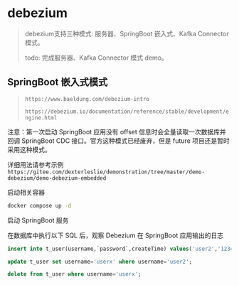 # debezium

> debezium支持三种模式: 服务器、SpringBoot 嵌入式、Kafka Connector 模式。
>
> todo: 完成服务器、Kafka Connector 模式 demo。



## SpringBoot 嵌入式模式

>  `https://www.baeldung.com/debezium-intro`
> 
> `https://debezium.io/documentation/reference/stable/development/engine.html`

注意：第一次启动 SpringBoot 应用没有 offset 信息时会全量读取一次数据库并回调 SpringBoot CDC 接口。官方这种模式已经废弃，但是 future 项目还是暂时采用这种模式。

详细用法请参考示例`https://gitee.com/dexterleslie/demonstration/tree/master/demo-debezium/demo-debezium-embedded`

启动相关容器

```bash
docker compose up -d
```

启动 SpringBoot 服务

在数据库中执行以下 SQL 后，观察 Debezium 在 SpringBoot 应用输出的日志

```sql
insert into t_user(username,`password`,createTime) values('user2','123456',now());

update t_user set username='userx' where username='user2';

delete from t_user where username='userx';
```

